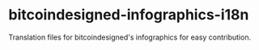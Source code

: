 # bitcoindesigned-infographics-i18n
Translation files for bitcoindesigned's infographics for easy contribution.
